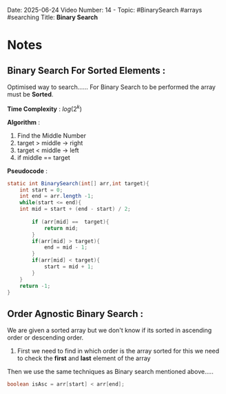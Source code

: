 
Date: 2025-06-24
Video Number: 14 - 
Topic: #BinarySearch #arrays #searching
Title: **Binary Search** 

# Notes

## Binary Search For Sorted Elements :

Optimised way to search...…
For Binary Search to be performed the array must be **Sorted**.

**Time Complexity** : $log(2^k$)

**Algorithm** :
1. Find the Middle Number
2. target > middle -> right
3. target < middle -> left
4. if middle == target

**Pseudocode** :
```Java
static int BinarySearch(int[] arr,int target){  
    int start = 0;  
    int end = arr.length -1;  
    while(start <= end){  
    int mid = start + (end - start) / 2;  
  
        if (arr[mid] ==  target){  
            return mid;  
        }  
        if(arr[mid] > target){  
            end = mid - 1;  
        }  
        if(arr[mid] < target){  
            start = mid + 1;  
        }  
    }  
    return -1;  
}
```

## Order Agnostic Binary Search : 

We are given a sorted array but we don't know if its sorted in ascending order or descending order.

1. First we need to find in which order is the array sorted 
	for this we need to check the **first** and **last** element of the array

Then we use the same techniques as Binary search mentioned above..... 

```java
boolean isAsc = arr[start] < arr[end];
```

